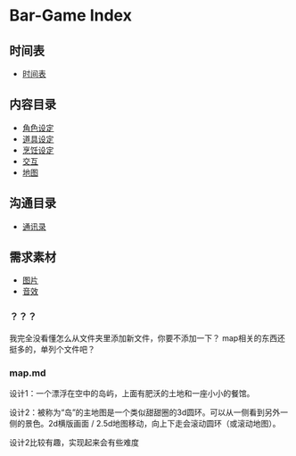 # Bar-Game Index

## 时间表

- [时间表](schedule.md)

## 内容目录

- [角色设定](character.md)
- [道具设定](items.md)
- [烹饪设定](cook.md)
- [交互](interact.md)
- [地图](map.md)


## 沟通目录

- [通讯录](contact.md)

## 需求素材

- [图片](image.md)
- [音效](sound.md)

### ？？？

我完全没看懂怎么从文件夹里添加新文件，你要不添加一下？
map相关的东西还挺多的，单列个文件吧？

### map.md

设计1：一个漂浮在空中的岛屿，上面有肥沃的土地和一座小小的餐馆。

设计2：被称为“岛”的主地图是一个类似甜甜圈的3d圆环。可以从一侧看到另外一侧的景色。2d横版画面 / 2.5d地图移动，向上下走会滚动圆环（或滚动地图）。

设计2比较有趣，实现起来会有些难度

